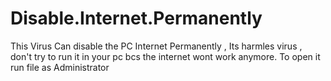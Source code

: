 # Disable.Internet.Permanently
This Virus Can disable the PC Internet Permanently , Its harmles virus , don't try to run it in your pc bcs the internet wont work anymore. To open it run file as Administrator
